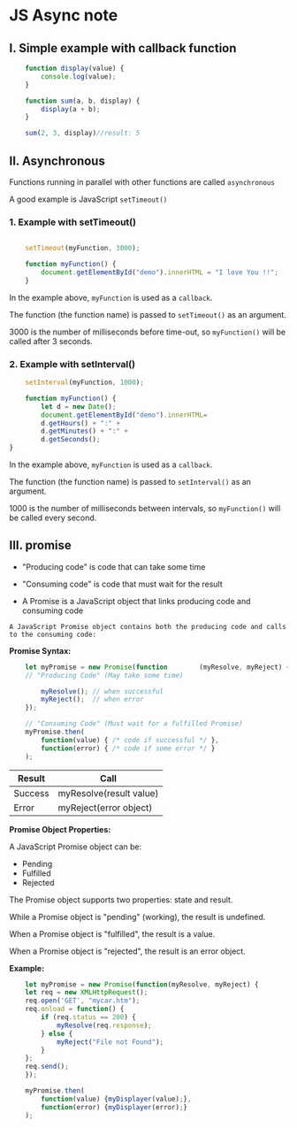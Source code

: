 # JS Async note

## I. Simple example with callback function

```javascript
    function display(value) {
        console.log(value);
    }

    function sum(a, b, display) {
        display(a + b);
    }

    sum(2, 3, display)//result: 5

```

## II. Asynchronous

Functions running in parallel with other functions are called `asynchronous`

A good example is JavaScript `setTimeout()`

### 1. Example with setTimeout()

```javascript

    setTimeout(myFunction, 3000);

    function myFunction() {
        document.getElementById("demo").innerHTML = "I love You !!";
    }
```

In the example above, `myFunction` is used as a `callback`.

The function (the function name) is passed to `setTimeout()` as an argument.

3000 is the number of milliseconds before time-out, so `myFunction()` will be called after 3 seconds.

### 2. Example with setInterval()

```javascript
    setInterval(myFunction, 1000);

    function myFunction() {
        let d = new Date();
        document.getElementById("demo").innerHTML=
        d.getHours() + ":" +
        d.getMinutes() + ":" +
        d.getSeconds();
}
```

In the example above, `myFunction` is used as a `callback`.

The function (the function name) is passed to `setInterval()` as an argument.

1000 is the number of milliseconds between intervals, so `myFunction()` will be called every second.

## III. promise

- "Producing code" is code that can take some time

- "Consuming code" is code that must wait for the result

- A Promise is a JavaScript object that links producing code and consuming code

`A JavaScript Promise object contains both the producing code and calls to the consuming code:`

**Promise Syntax:**

```javascript
    let myPromise = new Promise(function        (myResolve, myReject) {
    // "Producing Code" (May take some time)

        myResolve(); // when successful
        myReject();  // when error
    });

    // "Consuming Code" (Must wait for a fulfilled Promise)
    myPromise.then(
        function(value) { /* code if successful */ },
        function(error) { /* code if some error */ }
    );
```

Result | Call
-------|-----
Success | myResolve(result value)
Error | myReject(error object)

**Promise Object Properties:**

A JavaScript Promise object can be:

- Pending
- Fulfilled
- Rejected

The Promise object supports two properties: state and result.

While a Promise object is "pending" (working), the result is undefined.

When a Promise object is "fulfilled", the result is a value.

When a Promise object is "rejected", the result is an error object.

**Example:**

```javascript
    let myPromise = new Promise(function(myResolve, myReject) {
    let req = new XMLHttpRequest();
    req.open('GET', "mycar.htm");
    req.onload = function() {
        if (req.status == 200) {
            myResolve(req.response);
        } else {
            myReject("File not Found");
        }
    };
    req.send();
    });

    myPromise.then(
        function(value) {myDisplayer(value);},
        function(error) {myDisplayer(error);}
    );
```
